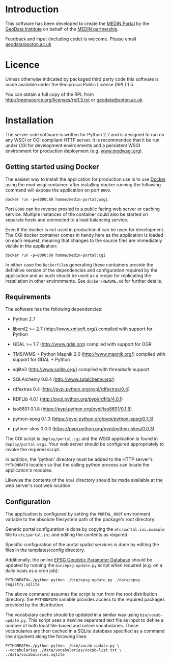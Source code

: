 # Introduction

This software has been developed to create the
[MEDIN Portal](http://portal.oceannet.org) by the
[GeoData Institute](http://www.geodata.soton.ac.uk) on behalf of the
[MEDIN partnership](http://www.oceannet.org).

Feedback and input (including code) is welcome. Please email
geodata@soton.ac.uk

# Licence

Unless otherwise indicated by packaged third party code this software
is made available under the Reciprocal Public License (RPL) 1.5. 

You can obtain a full copy of the RPL from
http://opensource.org/licenses/rpl1.5.txt or geodata@soton.ac.uk

# Installation

The server-side software is written for Python 2.7 and is designed to
run on any WSGI or CGI compliant HTTP server. It is recommended that
it be run under CGI for development environments and a persistent WSGI
environment for production deployment (e.g. www.modwsgi.org).

## Getting started using Docker

The easiest way to install the application for production use is to
use [Docker](http://www.docker.io) using the mod wsgi container: after
installing docker running the following command will expose the
application on port `8000`.

    docker run -p=8000:80 homme/medin-portal:wsgi

Port `8000` can be reverse proxied to a public facing web server or
caching service.  Multiple instances of the container could also be
started on separate hosts and connected to a load balancing service.

Even if the docker is not used in production it can be used for
development.  The CGI docker container comes in handy here as the
application is loaded on each request, meaning that changes to the
source files are immediately visible in the application:

    docker run -p=8000:80 homme/medin-portal:cgi

In either case the `Dockerfile`s generating these containers provide
the definitive version of the dependencies and configuration required
by the application and as such should be used as a recipe for
replicating the installation in other environments.  See
`docker/README.md` for further details.

## Requirements

The software has the following dependencies:

 * Python 2.7

 * libxml2 >= 2.7 (http://www.xmlsoft.org/) compiled with support for
   Python

 * GDAL >= 1.7 (http://www.gdal.org) compiled with support for OGR

 * TMS/WMS + Python Mapnik 2.0 (http://www.mapnik.org/) compiled with
   support for GDAL + Python

 * sqlite3 (http://www.sqlite.org/) compiled with threadsafe support

 * SQLAlchemy 0.8.4 (http://www.sqlalchemy.org/)

 * rdfextras 0.4 (http://pypi.python.org/pypi/rdfextras/0.4)

 * RDFLib 4.0.1 (http://pypi.python.org/pypi/rdflib/4.0.1)

 * iso8601 0.1.8 (https://pypi.python.org/pypi/iso8601/0.1.8)

 * python-epsg 0.1.3 (https://pypi.python.org/pypi/python-epsg/0.1.3)

 * python-skos 0.0.3 (https://pypi.python.org/pypi/python-skos/0.0.3)

The CGI script is `deploy/portal.cgi` and the WSGI application is
found in `deploy/portal.wsgi`. Your web server should be configured
appropriately to invoke the required script.

In addition, the 'python' directory must be added to the HTTP server's
`PYTHONPATH` location so that the calling python process can locate
the application's modules.

Likewise the contents of the `html` directory should be made available
at the web server's root web location.

## Configuration

The application is configured by setting the `PORTAL_ROOT` environment
variable to the absolute filesystem path of the package's root
directory.

Genetic portal configuration is done by copying the
`etc/portal.ini.example` file to `etc/portal.ini` and editing the
contents as required.

Specific configuration of the portal spatial services is done by
editing the files in the templates/config directory.

Additionally, the online
[EPSG Geodetic Parameter Database](http://epsg-registry.org) should be
updated by running the `bin/epsg-update.py` script when required
(e.g. on a daily basis as a cron job):

    PYTHONPATH=./python python ./bin/epsg-update.py ./data/epsg-registry.sqlite

The above command assumes the script is run from the root distribution
directory: the `PYTHONPATH` variable provides access to the required
packages provided by the distribution.

The vocabulary cache should be updated in a similar way using
`bin/vocab-update.py`. This script uses a newline separated text file
as input to define a number of both local file-based and online
vocabularies. These vocabularies are then cached in a SQLite database
specified as a command line argument along the following lines:

    PYTHONPATH=./python python ./bin/vocab-update.py \
    --vocabularies ./data/vocabularies/vocab-list.txt \
    ./data/vocabularies.sqlite
